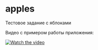 # apples
Тестовое задание с яблоками

Видео с примером работы приложения:

[![Watch the video](https://img.youtu.be/nZNvIvDxH6I/maxresdefault.jpg)](https://youtu.be/nZNvIvDxH6I)
